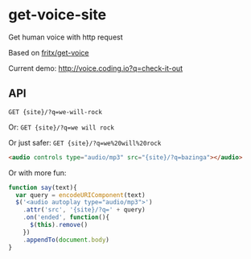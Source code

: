 # get-voice-site

Get human voice with http request

Based on [fritx/get-voice](https://github.com/fritx/get-voice)

Current demo: <http://voice.coding.io?q=check-it-out>

## API

`GET {site}/?q=we-will-rock`

Or: `GET {site}/?q=we will rock`

Or just safer: `GET {site}/?q=we%20will%20rock`

```html
<audio controls type="audio/mp3" src="{site}/?q=bazinga"></audio>
```

Or with more fun:

```js
function say(text){
  var query = encodeURIComponent(text)
  $('<audio autoplay type="audio/mp3">')
    .attr('src', '{site}/?q=' + query)
    .on('ended', function(){
      $(this).remove()
    })
    .appendTo(document.body)
}
```
